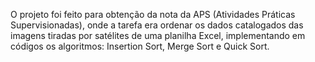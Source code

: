 O projeto foi feito para obtenção da nota da APS (Atividades Práticas Supervisionadas), onde a
tarefa era ordenar os dados catalogados das imagens tiradas por satélites de uma planilha Excel, 
implementando em códigos os algoritmos: Insertion Sort, Merge Sort e Quick Sort.
